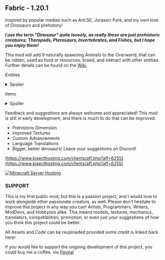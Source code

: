 ## Fabric - 1.20.1

Inspired by popular medias such as Ark:SE, Jurassic Park, and my own love of Dinosaurs and prehistory!

**_I use the term "Dinosaur" quite loosely, as really these are just prehistoric creatures; Theropods, Pterosaurs, Invertebrates, and Fishes, but I hope you enjoy them!_**

This mod will add 9 naturally spawning Animals to the Overworld, that can be ridden, used as food or resources, breed, and interact with other entities. Further details can be found on the [Wiki](https://github.com/NecroCrab/dinos-1.20.1/wiki).

Entities
<details>
<summary>Spoiler</summary>

-  Dodo - Most Biomes - Passive - Nests on Dirt
  
![Dodo](https://cdn.modrinth.com/data/cached_images/6faa7215f497e37be40ec72e625a2c56f1cb30d9.png)
-  Coelacanth - Any water - Passive - Nests in water

![Coelacanth_new](https://cdn.modrinth.com/data/cached_images/6d6bf182af0a9e1ea4e51dbb33f4997e56281147.png)
-  Trilobite - Water's edge - Passive - Nests on Sand

![Trilobite_new](https://cdn.modrinth.com/data/cached_images/c7e61f48decb6100e7c0d13d5b6cf20cd0f1c767.png)
-  Compsognathus - Forest / Grassy - Neutral - Nests on Dirt
  
![Compy](https://cdn.modrinth.com/data/cached_images/77724c7d34ab4e2f313d4cca2e6f43cc1c65b916.png)
-  Dimorphodon - Forest / Swamp - Neutral - Nests on Leaves

![Dimorph_new](https://cdn.modrinth.com/data/cached_images/70130fd023fd8087aec5e14b18971ce742f4d296.png)
-  Ankylosaurus - Plains / Warmer climates - Neutral - Nests on Dirt

![Anky](https://cdn.modrinth.com/data/cached_images/a84ed7b6433784f235bc16aa6defe2a93edd0f3f.png)
-  Megapiranha - Freshwater / Warmer climates - Hostile - Nests in water

![piranha](https://cdn.modrinth.com/data/cached_images/a2f511b7c948bf98b181abd7d96590082cd73fdb.png)
-  Ceratosaurus - Dry / Warmer climates - Hostile - Nests on Dirt

![Cerato](https://cdn.modrinth.com/data/cached_images/777d8b934042249199337d6ef4f9201e82170cdb.png)
-  Trex - Dry / Warmer climates - Hostile - Nests on Dirt
  
![Trex](https://cdn.modrinth.com/data/cached_images/fb6841ec5a8b3eda7ab5b17c78da8fc3528eb351.png)
-  More to come!

</details>

Items
<details>
<summary>Spoiler</summary>

-  Raw/Cooked Primal Meat - Much better than Beef and can give you strength. Used to breed some wild Dinos, harvested from wild Dinos
  
![Meat](https://cdn.modrinth.com/data/cached_images/1962bd98ecd6f88e0731d726b1e912b2fa282474.png)
-  Raw/Cooked Coelacanth - An ancient hardy fish that gives you resistance for a short time. Used for breeding some Dinos. Can be fished with a Rod and placed in a Bucket.
-  Raw/Cooked Megapiranha - A massive aquatic carnivore with Hasty properties. Can be fished with a Rod and placed in a Bucket.

![ModItems](https://cdn.modrinth.com/data/cached_images/3faf6873373fd5792839c0d651a9c5a34311792d.png)
-  Laying Eggs - Small, Medium, Large, Aquatic - Fish and Reptiles will lay eggs after successfully mating. Each creature has a preferred nesting spot for their clutch.
Small + Medium eggs require silk touch to mine, Large + Aquatic eggs can be mined by hand.

![eggblocks](https://cdn.modrinth.com/data/cached_images/d0d50152e8942d9dbca1f4a4ce91a4abbdd2738f.png)
![Eggs](https://cdn.modrinth.com/data/cached_images/7b5f961ce4f666a4f994f534089ccb568494c9ec.png)
![fisheggs](https://cdn.modrinth.com/data/cached_images/1d621e03bc3989c7081ec3723155e105c7106629.png)
</details>

Feedback and suggestions are always welcome and appreciated! This mod is still in early development, and there is much to do that can be improved.
- Prehistoric Dimension
- Improved Textures
- Custom Advancements
- Language Translations
- Bigger, better dinosaurs! Leave your suggestions on Discord!

[https://www.bisecthosting.com/clients/aff.php?aff=6255](https://www.bisecthosting.com/clients/aff.php?aff=6255)

<a href="https://shockbyte.com/billing/aff.php?aff=10051"><img src="https://shockbyte.com/assets/img/partners/twitch/shockbyte_affiliate.png" alt="Minecraft Server Hosting" /></a>

### **SUPPORT**
This is my first public mod, but this is a passion project, and I would love to work alongside other passionate creators, as well. Please don't hesitate to improve this project in any way you can! Artists, Programmers, Writers, ModDevs, and Hobbyists alike. This means models, textures, mechanics, translators, compatibilities, promotion, or even just your suggestions of how you think this project could be better.

All Assets and Code can be reuploaded provided some credit is linked back here!

If you would like to support the ongoing development of this project, you could buy me a coffee, via [Paypal](https://paypal.me/necrocrab?country.x=GB&locale.x=en_GB)
